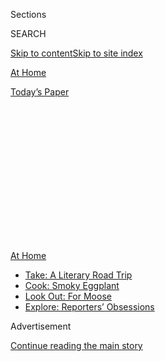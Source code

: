 <div id="app">

<div>

<div>

<div>

<div class="NYTAppHideMasthead css-1q2w90k e1suatyy0">

<div class="section css-ui9rw0 e1suatyy2">

<div class="css-eph4ug er09x8g0">

<div class="css-6n7j50">

</div>

<span class="css-1dv1kvn">Sections</span>

<div class="css-10488qs">

<span class="css-1dv1kvn">SEARCH</span>

</div>

[Skip to content](#site-content)[Skip to site index](#site-index)

</div>

<div id="masthead-section-label" class="css-1wr3we4 eaxe0e00">

[At
Home](https://www.nytimes3xbfgragh.onion/spotlight/at-home)

</div>

<div class="css-10698na e1huz5gh0">

</div>

</div>

<div id="masthead-bar-one" class="section hasLinks css-15hmgas e1csuq9d3">

<div class="css-uqyvli e1csuq9d0">

</div>

<div class="css-1uqjmks e1csuq9d1">

</div>

<div class="css-9e9ivx">

[](https://myaccount.nytimes3xbfgragh.onion/auth/login?response_type=cookie&client_id=vi)

</div>

<div class="css-1bvtpon e1csuq9d2">

[Today’s
Paper](https://www.nytimes3xbfgragh.onion/section/todayspaper)

</div>

</div>

</div>

</div>

<div data-aria-hidden="false">

<div id="site-content" data-role="main">

<div>

<div class="css-1aor85t" style="opacity:0.000000001;z-index:-1;visibility:hidden">

<div class="css-1hqnpie">

<div class="css-epjblv">

<span class="css-17xtcya">[At
Home](/spotlight/at-home)</span><span class="css-x15j1o">|</span><span class="css-fwqvlz">Make
Pizza … On Your
Grill</span>

</div>

<div class="css-k008qs">

<div class="css-1iwv8en">

<span class="css-18z7m18"></span>

<div>

</div>

</div>

<span class="css-1n6z4y">https://nyti.ms/3gklcge</span>

<div class="css-1705lsu">

<div class="css-4xjgmj">

<div class="css-4skfbu" data-role="toolbar" data-aria-label="Social Media Share buttons, Save button, and Comments Panel with current comment count" data-testid="share-tools">

  - 
  - 
  - 
  - 
    
    <div class="css-6n7j50">
    
    </div>

  - 

</div>

</div>

</div>

</div>

</div>

</div>

<div id="NYT_TOP_BANNER_REGION" class="css-13pd83m">

<div>

<div id="maps-athome-menu" class="section interactive-content interactive-size-medium css-1edisqu">

<div class="css-17ih8de interactive-body">

<div class="at-home-nav__innerContainer">

<div class="at-home-nav__title">

[At
Home](https://www.nytimes3xbfgragh.onion/spotlight/at-home?action=click&pgtype=Article&state=default&region=TOP_BANNER&context=at_home_menu)

</div>

  - [Take: A Literary Road
    Trip](https://www.nytimes3xbfgragh.onion/2020/07/28/books/time-for-a-literary-road-trip.html?action=click&pgtype=Article&state=default&region=TOP_BANNER&context=at_home_menu)
  - [Cook: Smoky
    Eggplant](https://www.nytimes3xbfgragh.onion/2020/07/29/magazine/bored-with-your-home-cooking-some-smoky-eggplant-will-fix-that.html?action=click&pgtype=Article&state=default&region=TOP_BANNER&context=at_home_menu)
  - [Look Out: For
    Moose](https://www.nytimes3xbfgragh.onion/2020/07/27/travel/moose-michigan-isle-royale.html?action=click&pgtype=Article&state=default&region=TOP_BANNER&context=at_home_menu)
  - [Explore: Reporters’
    Obsessions](https://www.nytimes3xbfgragh.onion/interactive/2020/at-home/even-more-reporters-editors-diaries-lists-recommendations.html?action=click&pgtype=Article&state=default&region=TOP_BANNER&context=at_home_menu)

</div>

</div>

</div>

</div>

</div>

<div id="top-wrapper" class="css-1sy8kpn">

<div id="top-slug" class="css-l9onyx">

Advertisement

</div>

[Continue reading the main
story](#after-top)

<div class="ad top-wrapper" style="text-align:center;height:100%;display:block;min-height:250px">

<div id="top" class="place-ad" data-position="top" data-size-key="top">

</div>

</div>

<div id="after-top">

</div>

</div>

<div>

<div id="sponsor-wrapper" class="css-1hyfx7x">

<div id="sponsor-slug" class="css-19vbshk">

Supported by

</div>

[Continue reading the main
story](#after-sponsor)

<div id="sponsor" class="ad sponsor-wrapper" style="text-align:center;height:100%;display:block">

</div>

<div id="after-sponsor">

</div>

</div>

<div class="css-186x18t">

</div>

<div class="css-1vkm6nb ehdk2mb0">

# Make Pizza … On Your Grill

</div>

Bear with us. We know this sounds bonkers, but it really does
work.

<div class="css-79elbk" data-testid="photoviewer-wrapper">

<div class="css-z3e15g" data-testid="photoviewer-wrapper-hidden">

</div>

<div class="css-1a48zt4 ehw59r15" data-testid="photoviewer-children">

![<span class="css-cnj6d5 e1z0qqy90" itemprop="copyrightHolder"><span class="css-1ly73wi e1tej78p0">Credit...</span><span><span>Kyle
Johnson for The New York
Times</span></span></span>](https://static01.graylady3jvrrxbe.onion/images/2020/08/02/multimedia/02ah-grilledpizza1/02ah-grilledpizza1-articleLarge.jpg?quality=75&auto=webp&disable=upscale)

</div>

</div>

<div class="css-18e8msd">

<div class="css-vp77d3 epjyd6m0">

<div class="css-1baulvz">

By [<span class="css-1baulvz last-byline" itemprop="name">Amelia
Nierenberg</span>](https://www.nytimes3xbfgragh.onion/by/amelia-nierenberg)

</div>

</div>

  - Aug. 1,
    2020

  - 
    
    <div class="css-4xjgmj">
    
    <div class="css-d8bdto" data-role="toolbar" data-aria-label="Social Media Share buttons, Save button, and Comments Panel with current comment count" data-testid="share-tools">
    
      - 
      - 
      - 
      - 
        
        <div class="css-6n7j50">
        
        </div>
    
      - 
    
    </div>
    
    </div>

</div>

</div>

<div class="section meteredContent css-1r7ky0e" name="articleBody" itemprop="articleBody">

<div class="css-1fanzo5 StoryBodyCompanionColumn">

<div class="css-53u6y8">

Homemade pizza is great. A 500-degree oven in August is not.

But if you have a grill, you can turn it into a makeshift pizza oven.
You won’t end up with the most traditional pie — it’ll be more like a
flatbread — but that’s OK.

[Grilled
pizza](https://www.nytimes3xbfgragh.onion/2013/07/01/health/forgot-tofu-hot-dogs-pizza-on-the-grill.html),
done right, will be ready in minutes. It’s delicious, and your friends
will be impressed. It’s also a great way to use up all the
[yeast](https://slate.com/business/2020/04/yeast-shortage-supermarkets-coronavirus.html)
and flour you panic-bought in March.

## Make and shape the dough.

Pizza dough is pretty straightforward: flour, water, salt, yeast. Some
recipes call for a little sugar and olive oil. If you’re looking for
inspiration, look to the Cooking section of The New York Times, which
includes [a
recipe](https://cooking.nytimes3xbfgragh.onion/recipes/1014838-pizza-on-the-grill)
specifically for grilled pizza.

You’ll want a thin dough, but one that isn’t floppy: You don’t want it
to droop between the grill grates. So use your hands instead of a
rolling pin to stretch it out. Stop when it’s about as thick as the
length of your fingernail.

</div>

</div>

<div class="css-1fanzo5 StoryBodyCompanionColumn">

<div class="css-53u6y8">

Don’t try to make a separate crust. It probably won’t cook through, and
isn’t necessary to the recipe.

## Get that grill hot.

Pizza is a high-heat food. If you have a thermometer, aim for around 500
degrees. If not, just hold your palm about six inches away from the
heat. When it’s uncomfortable after a few seconds, you’re ready to go.

The heat distribution in a pizza oven is sort of like surround sound.
“It’s above it, below it, swirling around it,” explained Anthony
Falco, 41, [an international pizza consultant](https://www.piz.za.com/).

But on a grill, the heat comes from the bottom. You can, of course,
mimic a pizza oven by closing the lid. Or you can embrace the
flatbread-y quality and keep the lid
up.

</div>

</div>

<div class="css-79elbk" data-testid="photoviewer-wrapper">

<div class="css-z3e15g" data-testid="photoviewer-wrapper-hidden">

</div>

<div class="css-1a48zt4 ehw59r15" data-testid="photoviewer-children">

![<span class="css-cnj6d5 e1z0qqy90" itemprop="copyrightHolder"><span class="css-1ly73wi e1tej78p0">Credit...</span><span>Kyle
Johnson for The New York
Times</span></span>](https://static01.graylady3jvrrxbe.onion/images/2020/08/02/multimedia/02ah-grilledpizza2/02grilledpizza2-articleLarge.jpg?quality=75&auto=webp&disable=upscale)

</div>

</div>

<div class="css-1fanzo5 StoryBodyCompanionColumn">

<div class="css-53u6y8">

## A pizza stone works, or you can go straight on the grate.

If you have a pizza stone — or even [a metal
sheet-pan](https://cooking.nytimes3xbfgragh.onion/recipes/1020233-sheet-pan-pizza-with-asparagus-and-arugula)
— you can just put it on top of the grill. It’ll give you a more
consistent crust and might help with heat distribution.

</div>

</div>

<div class="css-1fanzo5 StoryBodyCompanionColumn">

<div class="css-53u6y8">

Slapping the dough down straight on the grate, though, might be more
fun.

“When something has those char marks, you can taste the barbecue
aspect,” said Audrey Kelly, 34, a pizzaiola and the owner of [Audrey
Jane’s Pizza Garage](https://www.thepizzagarage.com/) in Boulder, Colo.

Either way, put the dough down fast to keep it from sticking. A dusting
of flour should do the trick. A little olive oil will, too, but go easy.
You don’t want your pizza to burst into flames.

## Keep an eye on the dough.

If you’re cooking it on a stove or a sheet-pan, you can probably follow
the recipe with minimal changes.

But if you’re a straight-to-the-grate maverick, think of the preparation
in two stages: a dough stage and a topping stage, with a flip in
between. Watch the surface of the dough. Once it has some big air
bubbles and the char marks are starting to brown, flip the dough so it
cooks evenly on both sides. This when the toppings are added.

If you want a benchmark, Ms. Kelly suggested shooting for an eight
minute cook time: four to five for the dough, flip, then three to four
for the toppings.

## Consider your toppings.

Sauce, regrettably, is probably an iffy bet. Too little will leave the
pizza under-flavored. But too much might make it soggy. If you are going
to sauce, a small amount should suffice.

</div>

</div>

<div class="css-1fanzo5 StoryBodyCompanionColumn">

<div class="css-53u6y8">

If you’re adding meat, cook it beforehand, as well as some vegetables.
Summer markets are flourishing right now — take advantage.

“The key is you’re getting the best produce, and you’re treating it very
simply,” Mr. Falco said, 41.

If you’re looking for a guiding cheese principle, try to think of what
your other toppings don’t yet fulfill. If you’re salt-less, try some
shaved pecorino. If you need something creamy-ish, dollop some ricotta.
If you’re looking for texture, think mozzarella.

## Portion your pie size.

A big pizza is going to be harder to flip and harder to evenly heat.

So make a few dinner-plate-sized ones instead. This is a great thing to
do with kids — set up a topping station and let them make their own
pizza.

And remember, it’s summer during a pandemic. If it works out, it’ll be
fun to share. If not, the worst thing that happens is that you just call
for pizza delivery instead.

</div>

</div>

</div>

<div>

</div>

<div>

</div>

<div>

</div>

<div>

<div id="bottom-wrapper" class="css-1ede5it">

<div id="bottom-slug" class="css-l9onyx">

Advertisement

</div>

[Continue reading the main
story](#after-bottom)

<div id="bottom" class="ad bottom-wrapper" style="text-align:center;height:100%;display:block;min-height:90px">

</div>

<div id="after-bottom">

</div>

</div>

</div>

</div>

</div>

## Site Index

<div>

</div>

## Site Information Navigation

  - [© <span>2020</span> <span>The New York Times
    Company</span>](https://help.nytimes3xbfgragh.onion/hc/en-us/articles/115014792127-Copyright-notice)

<!-- end list -->

  - [NYTCo](https://www.nytco.com/)
  - [Contact
    Us](https://help.nytimes3xbfgragh.onion/hc/en-us/articles/115015385887-Contact-Us)
  - [Work with us](https://www.nytco.com/careers/)
  - [Advertise](https://nytmediakit.com/)
  - [T Brand Studio](http://www.tbrandstudio.com/)
  - [Your Ad
    Choices](https://www.nytimes3xbfgragh.onion/privacy/cookie-policy#how-do-i-manage-trackers)
  - [Privacy](https://www.nytimes3xbfgragh.onion/privacy)
  - [Terms of
    Service](https://help.nytimes3xbfgragh.onion/hc/en-us/articles/115014893428-Terms-of-service)
  - [Terms of
    Sale](https://help.nytimes3xbfgragh.onion/hc/en-us/articles/115014893968-Terms-of-sale)
  - [Site
    Map](https://spiderbites.nytimes3xbfgragh.onion)
  - [Help](https://help.nytimes3xbfgragh.onion/hc/en-us)
  - [Subscriptions](https://www.nytimes3xbfgragh.onion/subscription?campaignId=37WXW)

</div>

</div>

</div>

</div>
